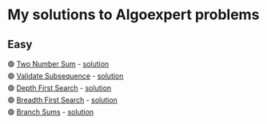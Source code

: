 # My solutions to Algoexpert problems

## Easy
🟢 [Two Number Sum](https://www.algoexpert.io/questions/two-number-sum) - [solution](https://github.com/csdiaries/algoexpert/blob/main/easy/two-number-sum.go)   
🟢 [Validate Subsequence](https://www.algoexpert.io/questions/validate-subsequence) - [solution](https://github.com/csdiaries/algoexpert/blob/main/easy/validate-subsequence.go)          
🟢 [Depth First Search](https://www.algoexpert.io/questions/depth-first-search) - [solution](https://github.com/csdiaries/algoexpert/blob/main/easy/depth-first-search.go)        
🟢 [Breadth First Search](https://www.algoexpert.io/questions/breadth-first-search) - [solution](https://github.com/csdiaries/algoexpert/blob/main/easy/breadth-first-search.go)        
🟢 [Branch Sums](https://www.algoexpert.io/questions/branch-sums) - [solution](https://github.com/csdiaries/algoexpert/blob/main/easy/branch-sums.go)      


